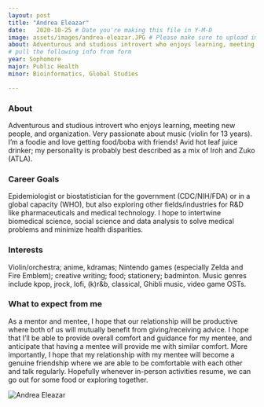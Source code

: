 ```yaml
---
layout: post
title: "Andrea Eleazar"
date:   2020-10-25 # Date you're making this file in Y-M-D
image: assets/images/andrea-eleazar.JPG # Please make sure to upload image in /assets/images/fname-lastname.ext format 
about: Adventurous and studious introvert who enjoys learning, meeting new people, and organization. Very passionate about music (violin for 13 years). I’m a foodie and love getting food/boba with friends! Avid hot leaf juice drinker; my personality is probably best described as a mix of Iroh and Zuko (ATLA). # "Briefly describe yourself"
# pull the following info from form
year: Sophomore
major: Public Health
minor: Bioinformatics, Global Studies

---
```


### About

Adventurous and studious introvert who enjoys learning, meeting new people, and organization. Very passionate about music (violin for 13 years). I’m a foodie and love getting food/boba with friends! Avid hot leaf juice drinker; my personality is probably best described as a mix of Iroh and Zuko (ATLA).

### Career Goals

Epidemiologist or biostatistician for the government (CDC/NIH/FDA) or in a global capacity (WHO), but also exploring other fields/industries for R&D like pharmaceuticals and medical technology. I hope to intertwine biomedical science, social science and data analysis to solve medical problems and minimize health disparities.

### Interests

Violin/orchestra; anime, kdramas; Nintendo games (especially Zelda and Fire Emblem); creative writing; food; stationery; badminton. Music genres include kpop, jrock, lofi, (k)r&b, classical, Ghibli music, video game OSTs. 

### What to expect from me

As a mentor and mentee, I hope that our relationship will be productive where both of us will mutually benefit from giving/receiving advice. I hope that I’ll be able to provide overall comfort and guidance for my mentee, and anticipate that having a mentee will provide me with similar comfort. More importantly, I hope that my relationship with my mentee will become a genuine friendship where we are able to be comfortable with each other and talk regularly. Hopefully whenever in-person activities resume, we can go out for some food or exploring together.

<div class="text-center my-5">
    <img src="{{ "assets/images/andrea-eleazar.JPG" | absolute_url }}" alt="Andrea Eleazar" class="rounded post-img" />
</div>